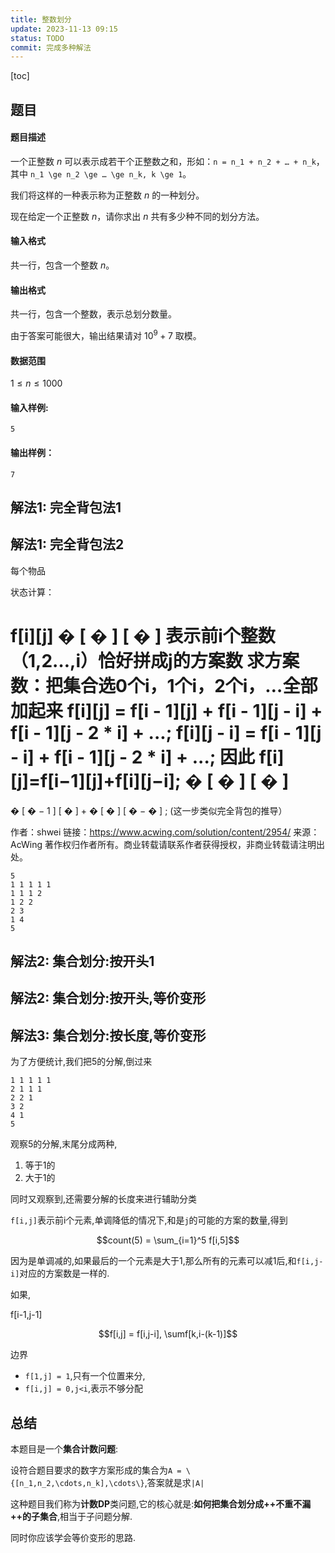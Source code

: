 ```yaml
---
title: 整数划分
update: 2023-11-13 09:15
status: TODO
commit: 完成多种解法
---
```


[toc]

## 题目

#### 题目描述

一个正整数 $n$ 可以表示成若干个正整数之和，形如：``n = n_1 + n_2 + … + n_k``，其中 ``n_1 \ge n_2 \ge … \ge n_k, k \ge 1``。

我们将这样的一种表示称为正整数 $n$ 的一种划分。

现在给定一个正整数 $n$，请你求出 $n$ 共有多少种不同的划分方法。

#### 输入格式

共一行，包含一个整数 $n$。

#### 输出格式

共一行，包含一个整数，表示总划分数量。

由于答案可能很大，输出结果请对 $10^9 + 7$ 取模。

#### 数据范围

$1 \le n \le 1000$

#### 输入样例:

```
5
```

#### 输出样例：

```
7
```

## 解法1: 完全背包法1
## 解法1: 完全背包法2

每个物品

状态计算：

f[i][j]
�
[
�
]
[
�
]
 表示前i个整数（1,2…,i）恰好拼成j的方案数
求方案数：把集合选0个i，1个i，2个i，…全部加起来
f[i][j] = f[i - 1][j] + f[i - 1][j - i] + f[i - 1][j - 2 * i] + ...;
f[i][j - i] = f[i - 1][j - i] + f[i - 1][j - 2 * i] + ...;
因此 f[i][j]=f[i−1][j]+f[i][j−i];
�
[
�
]
[
�
]
=
�
[
�
−
1
]
[
�
]
+
�
[
�
]
[
�
−
�
]
;
 (这一步类似完全背包的推导）

作者：shwei
链接：https://www.acwing.com/solution/content/2954/
来源：AcWing
著作权归作者所有。商业转载请联系作者获得授权，非商业转载请注明出处。


```
5
1 1 1 1 1
1 1 1 2
1 2 2
2 3
1 4
5
```


## 解法2: 集合划分:按开头1

## 解法2: 集合划分:按开头,等价变形

## 解法3: 集合划分:按长度,等价变形

为了方便统计,我们把5的分解,倒过来

```
1 1 1 1 1
2 1 1 1
2 2 1
3 2
4 1
5
```
观察5的分解,末尾分成两种,

1. 等于1的
2. 大于1的

同时又观察到,还需要分解的长度来进行辅助分类

``f[i,j]``表示前i个元素,单调降低的情况下,和是``j``的可能的方案的数量,得到


```math
count(5) = \sum_{i=1}^5 f[i,5]
```

因为是单调减的,如果最后的一个元素是大于1,那么所有的元素可以减1后,和``f[i,j-i]``对应的方案数是一样的.

如果,

f[i-1,j-1]

```math
f[i,j] = f[i,j-i], \sumf[k,i-(k-1)]
```

边界

- ``f[1,j] = 1``,只有一个位置来分,
- ``f[i,j] = 0,j<i``,表示不够分配



## 总结

本题目是一个**集合计数问题**: 

设符合题目要求的数字方案形成的集合为``A = \{[n_1,n_2,\cdots,n_k],\cdots\}``,答案就是求``|A|``

这种题目我们称为**计数DP**类问题,它的核心就是:**如何把集合划分成++不重不漏++的子集合**,相当于子问题分解.

同时你应该学会等价变形的思路.
